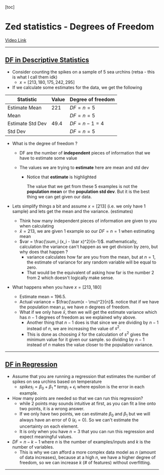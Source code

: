 [toc]

# Zed statistics - Degrees of Freedom

[Video Link](https://www.youtube.com/watch?v=N20rl2llHno)

****

## **<u>DF in Descriptive Statistics</u>**

- Consider counting the spikes on a sample of 5 sea urchins (retsa - this is what I call them idk)
  - $x = [213,180,175,242,295]$
- If we calculate some estimates for the data, we get the following

| Statistic        | Value | Degree of freedom |
| ---------------- | ----- | ----------------- |
| Estimate Mean    | 221   | $DF = n = 5$      |
| Mean             |       | $DF = n = 5$      |
| Estimate Std Dev | 49.4  | $DF = n - 1 = 4$  |
| Std Dev          |       | $DF = n = 5$      |

- What is the degree of freedom ?

  - DF are the number of **independent** pieces of information that we have to estimate some value

  - The values we are trying to **estimate** here are mean and std dev

    - Notice that **estimate** is highlighted

      The value that we get from these 5 examples is not the **population mean** or the **population std dev**. But it is the best thing we can get given our data.

- Lets simplify things a bit and assume $x = [213]$ (i.e. we only have 1 sample) and lets get the mean and the variance. (estimates)

  - Think how many independent pieces of information are given to you when calculating
  - $\bar x = 213$, we are given 1 example so our $DF = n = 1$ when estimating mean
  - $var = \frac{\sum_i (x_i - \bar x)^2}{n-1}$.  mathematically, calculation the variance can't happen as we get division by zero, but why does that happen ?
    - variance calculates how far are you from the mean, but at $n = 1$, the estimate of variance for any random variable will be equal to zero.
    - That would be the equivalent of asking how far is the number 2 from 2 which doesn't logically make sense.

- What happens when you have $x = [213, 180]$

  - Estimate mean = $196.5$.
  - Actual variance = $\frac{\sum(x - \mu)^2}{n}$. notice that if we have the population mean $\mu$, we have $n$ degrees of freedom.
  - What if we only have $\bar x$, then we will get the estimate variance which has $n-1$ degrees of freedom as we explained why above.
    - Another thing that $n-1$ does is that since we are dividing by $n-1$ instead of $n$, we are increasing the value of $s^2$.
    - This is done as choosing $\bar x$ for the calculation of $s^2$ gives the minimum value for it given our sample. so dividing by $n-1$ instead of $n$ makes the value closer to the population variance.

****

## **<u>DF in Regression</u>**

- Assume that you are running a regression that estimates the number of spikes on sea urchins based on temperature
  - $spikes_i = \beta_0 + \beta_1 * temp_i + \epsilon_i$ where epsilon is the error in each example.
- How many points are needed so that we can run this regression?
  - while 2 points may sounds intuitive at first, as you can fit a line onto two points, it is a wrong answer.
  - If we only have two points, we can estimate $\beta_0$ and $\beta_1$ but we will always have an error of 0 ($\epsilon_i=0$). So we can't estimate the uncertainty on each element.
  - It is only when you have $n=3$ that you can run this regression and expect meaningful values.
- $DF = n - k - 1$ where $n$ is the number of examples/inputs and $k$ is the number of variables.
  - This is why we can afford a more complex data model as $n$ (amount of data increases), because at a high $n$, we have a higher degree of freedom, so we can increase $k$ (# of features) without overfitting.

****